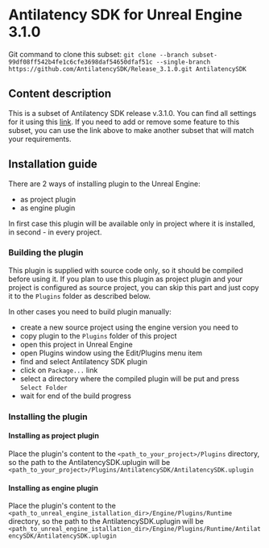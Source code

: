 # Antilatency SDK for Unreal Engine 3.1.0

Git command to clone this subset: `git clone --branch subset-99df08ff542b4fe1c6cfe3698daf54650dfaf51c --single-branch https://github.com/AntilatencySDK/Release_3.1.0.git AntilatencySDK`

## Content description

This is a subset of Antilatency SDK release v.3.1.0. You can find all settings for it using this [link](https://developers.antilatency.com/Sdk/Configurator_en.html#{"Libraries":{"AltEnvironmentHorizontalGrid":false,"AltEnvironmentPillars":false,"AltEnvironmentSelector":true,"AltTracking":true,"Bracer":true,"DeviceNetwork":true,"HardwareExtensionInterface":false,"RadioMetrics":false,"StorageClient":false,"TrackingAlignment":false},"OS":{"Android":{"aar":true},"Windows":{"x64":true,"x86":true}},"Release":"3.1.0","Target":"UnrealEngine","TargetSettings":{"MathTypes":"Default","UnrealEngineBlueprintsSamples":false,"UnrealEngineVersion":"4.26"}}). If you need to add or remove some feature to this subset, you can use the link above to make another subset that will match your requirements.

## Installation guide

There are 2 ways of installing plugin to the Unreal Engine:

- as project plugin
- as engine plugin

In first case this plugin will be available only in project where it is installed, in second - in every project.

### Building the plugin

This plugin is supplied with source code only, so it should be compiled before using it. If you plan to use this plugin as project plugin and your project is configured as source project, you can skip this part and just copy it to the `Plugins` folder as described below.

In other cases you need to build plugin manually:

- create a new source project using the engine version you need to
- copy plugin to the `Plugins` folder of this project
- open this project in Unreal Engine
- open Plugins window using the Edit/Plugins menu item
- find and select Antilatency SDK plugin
- click on `Package...` link
- select a directory where the compiled plugin will be put and press `Select Folder`
- wait for end of the build progress

### Installing the plugin

#### Installing as project plugin

Place the plugin's content to the `<path_to_your_project>/Plugins` directory, so the path to the AntilatencySDK.uplugin will be `<path_to_your_project>/Plugins/AntilatencySDK/AntilatencySDK.uplugin`

#### Installing as engine plugin

Place the plugin's content to the `<path_to_unreal_engine_istallation_dir>/Engine/Plugins/Runtime` directory, so the path to the AntilatencySDK.uplugin will be `<path_to_unreal_engine_istallation_dir>/Engine/Plugins/Runtime/AntilatencySDK/AntilatencySDK.uplugin`
